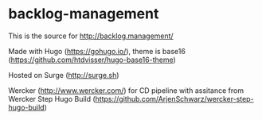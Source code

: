 # backlog-management

This is the source for http://backlog.management/

Made with Hugo (https://gohugo.io/), theme is base16 (https://github.com/htdvisser/hugo-base16-theme)

Hosted on Surge (http://surge.sh)

Wercker (http://www.wercker.com/) for CD pipeline with assitance from Wercker Step Hugo Build (https://github.com/ArjenSchwarz/wercker-step-hugo-build)
